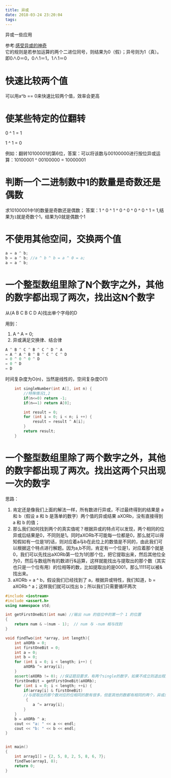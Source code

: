 ```yaml
---
title: 异或
date: 2018-03-24 23:20:04
tags:
---
```


异或一些应用


 <!-- more -->
 参考:[感受异或的神奇](https://www.lijinma.com/blog/2014/05/29/amazing-xor/)  
它的规则是若参加运算的两个二进位同号，则结果为0（假）；异号则为1（真）。即0∧0＝0，0∧1＝1，1∧1＝0
# 快速比较两个值

可以用a^b == 0来快速比较两个值，效率会更高

# 使某些特定的位翻转

0 ^ 1 = 1  

1 ^ 1 = 0  

 例如：翻转10100001的第6位，答案：可以将该数与00100000进行按位异或运算：10100001 ^ 00100000 = 10000001

# 判断一个二进制数中1的数量是奇数还是偶数

求10100001中1的数量是奇数还是偶数； 答案：1 ^ 0 ^ 1 ^ 0 ^ 0 ^ 0 ^ 0 ^ 1 = 1,结果为`1`就是奇数个1，结果为0就是偶数个1



# 不使用其他空间，交换两个值

```c++
a = a ^ b;
b = a ^ b; //a ^ b ^ b = a ^ 0 = a;
a = a ^ b;
```

# 一个整型数组里除了N个数字之外，其他的数字都出现了两次，找出这N个数字

从{A B C B C D A}找出单个字母的D

用到：  
1. A ^ A = 0;  
2. 异或满足交换律、结合律

```c++
A ^ B ^ C ^ B ^ C ^ D ^ A
= A ^ A ^ B ^ B ^ C ^ C ^ D
= 0 ^ 0 ^ 0 ^ D
= 0 ^ D
= D
```

时间复杂度为O(n)，当然是线性的，空间复杂度O(1)

```c++
    int singleNumber(int A[], int n) {
        //特殊情况1,2  
        if(n<=0) return -1;
        if(n==1) return A[0];

        int result = 0;
        for (int i = 0; i < n; i ++) {
            result = result ^ A[i];
        }
        return result;
    }
```
# 一个整型数组里除了两个数字之外，其他的数字都出现了两次。找出这两个只出现一次的数字
思路：  
1. 肯定还是像我们上面的解法一样，所有数进行异或，不过最终得到的结果是 a 和 b（假设 a 和 b 是落单的数字）两个值的异或结果 aXORb，没有直接得到 a 和 b 的值；  
2. 那么我们如何找到两个的真实值呢？根据异或的特点可以发现，两个相同的位异或后结果是0，不同则是1。同时aXORb不可能每一位都是0，那么就可以得知假如有一位是1的话，则对应着a与b在此位上的数值是不同的，由此我们可以根据这个特点进行解题。因为a,b不同，肯定有一个位是1，对应着那个就是0，我们可以先找出aXORb第一位为1的那个位，把它提取出来，然后其他位全为0，然后与数组所有的数进行&运算，这样就能找出与提取出的那个数（其实也只是一个位有用）的位相等的数，比如提取出的是0001，那么1111可以被&找出来。
3. aXORb = a ^ b，假设我们已经找到了 a，根据异或特性，我们知道，b = aXORb ^ a；这样我们就可以找出 b；所以我们只需要循环两次 
```c++
#include <iostream>
#include <assert.h>
using namespace std;

int getFirstOneBit(int num) //输出 num 的低位中的第一个 1 的位置  
{
    return num & ~(num - 1);  // num 与 -num 相与找到
}

void findTwo(int *array, int length){
    int aXORb = 0;
    int firstOneBit = 0;
    int a = 0;
    int b = 0;
    for (int i = 0; i < length; i++) {
        aXORb ^= array[i];
    }
    assert(aXORb != 0); //保证题目要求，有两个single的数字，如果不成立则退出程序
    firstOneBit = getFirstOneBit(aXORb);
    for (int i = 0; i < length; ++i) {
        if(array[i] & firstOneBit)
        //与提取出的那个数对应的位相同的数有很多，但是其他的数都有相同的两个，异或后就可以相除了，只留下单独的那一个
         {
            a ^= array[i];
        }
    }
    b = aXORb ^ a;
    cout << "a: " << a << endl;
    cout << "b: " << b << endl;
}


int main()
{
    int array1[] = {2, 5, 8, 2, 5, 8, 6, 7};
    findTwo(array1, 8);
    return 0;
}
```
#

